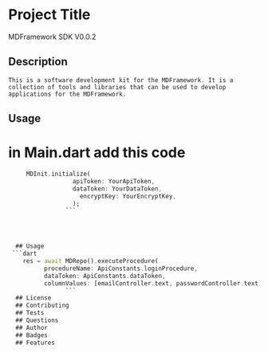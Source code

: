     
  # Project Title
  MDFramework SDK V0.0.2
  ## Description
    This is a software development kit for the MDFramework. It is a collection of tools and libraries that can be used to develop applications for the MDFramework.
  ## Usage 
# in Main.dart add this code
<?code-excerpt "readme_excerpts.dart (Example)"?>
```dart
     MDInit.initialize(
                  apiToken: YourApiToken,
                  dataToken: YourDataToken,
                    encryptKey: YourEncryptKey,
                  );
                ```




  ## Usage
 ```dart
    res = await MDRepo().executeProcedure(
          procedureName: ApiConstants.loginProcedure,
          dataToken: ApiConstants.dataToken,
          columnValues: [emailController.text, passwordController.text]);
                ```
  ## License
  ## Contributing
  ## Tests
  ## Questions
  ## Author
  ## Badges
  ## Features

